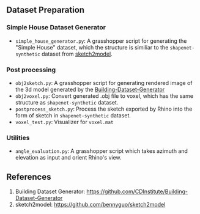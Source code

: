 ## Dataset Preparation
### Simple House Dataset Generator
- `simple_house_generator.py`: A grasshopper script for generating the "Simple House" dataset, which the structure is similiar to the `shapenet-synthetic` dataset from [sketch2model](https://github.com/bennyguo/sketch2model).

### Post processing
- `obj2sketch.py`: A grasshopper script for generating rendered image of the 3d model generated by the [Building-Dataset-Generator](https://github.com/CDInstitute/Building-Dataset-Generator)
- `obj2voxel.py`: Convert generated .obj file to voxel, which has the same structure as `shapenet-synthetic` dataset.
- `postprocess_sketch.py`: Process the sketch exported by Rhino into the form of sketch in `shapenet-synthetic` dataset.
- `voxel_test.py`: Visualizer for `voxel.mat`

### Utilities
- `angle_evaluation.py`: A grasshopper script which takes azimuth and elevation as input and orient Rhino's view.

## References
1. Building Dataset Generator: https://github.com/CDInstitute/Building-Dataset-Generator
2. sketch2model: https://github.com/bennyguo/sketch2model